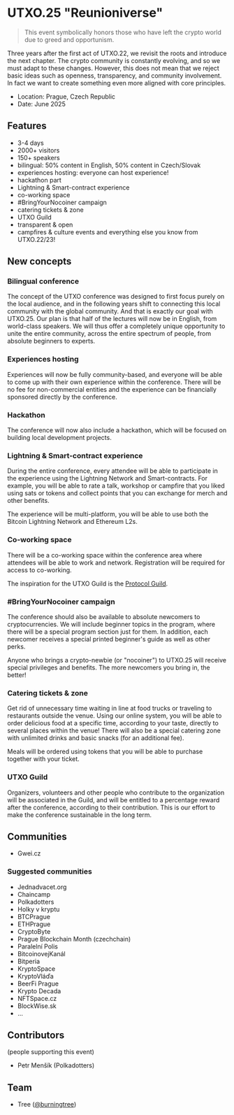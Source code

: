# UTXO.25 "Reunioniverse"

> This event symbolically honors those who have left the crypto world due to greed and opportunism.

Three years after the first act of UTXO.22, we revisit the roots and introduce the next chapter. The crypto community is constantly evolving, and so we must adapt to these changes. However, this does not mean that we reject basic ideas such as openness, transparency, and community involvement. In fact we want to create something even more aligned with core principles.

* Location: Prague, Czech Republic
* Date: June 2025

## Features

* 3-4 days
* 2000+ visitors
* 150+ speakers
* bilingual: 50% content in English, 50% content in Czech/Slovak
* experiences hosting: everyone can host experience!
* hackathon part
* Lightning & Smart-contract experience
* co-working space
* #BringYourNocoiner campaign
* catering tickets & zone
* UTXO Guild
* transparent & open
* campfires & culture events and everything else you know from UTXO.22/23!

## New concepts

### Bilingual conference

The concept of the UTXO conference was designed to first focus purely on the local audience, and in the following years shift to connecting this local community with the global community. And that is exactly our goal with UTXO.25. Our plan is that half of the lectures will now be in English, from world-class speakers. We will thus offer a completely unique opportunity to unite the entire community, across the entire spectrum of people, from absolute beginners to experts.

### Experiences hosting

Experiences will now be fully community-based, and everyone will be able to come up with their own experience within the conference. There will be no fee for non-commercial entities and the experience can be financially sponsored directly by the conference.

### Hackathon

The conference will now also include a hackathon, which will be focused on building local development projects.

### Lightning & Smart-contract experience

During the entire conference, every attendee will be able to participate in the experience using the Lightning Network and Smart-contracts. For example, you will be able to rate a talk, workshop or campfire that you liked using sats or tokens and collect points that you can exchange for merch and other benefits. 

The experience will be multi-platform, you will be able to use both the Bitcoin Lightning Network and Ethereum L2s.

### Co-working space

There will be a co-working space within the conference area where attendees will be able to work and network. Registration will be required for access to co-working.

The inspiration for the UTXO Guild is the [Protocol Guild](https://protocol-guild.readthedocs.io/).

### #BringYourNocoiner campaign

The conference should also be available to absolute newcomers to cryptocurrencies. We will include beginner topics in the program, where there will be a special program section just for them. In addition, each newcomer receives a special printed beginner's guide as well as other perks.

Anyone who brings a crypto-newbie (or "nocoiner") to UTXO.25 will receive special privileges and benefits. The more newcomers you bring in, the better!

### Catering tickets & zone

Get rid of unnecessary time waiting in line at food trucks or traveling to restaurants outside the venue. Using our online system, you will be able to order delicious food at a specific time, according to your taste, directly to several places within the venue! There will also be a special catering zone with unlimited drinks and basic snacks (for an additional fee).

Meals will be ordered using tokens that you will be able to purchase together with your ticket.

### UTXO Guild

Organizers, volunteers and other people who contribute to the organization will be associated in the Guild, and will be entitled to a percentage reward after the conference, according to their contribution. This is our effort to make the conference sustainable in the long term.

## Communities

* Gwei.cz

### Suggested communities

* Jednadvacet.org
* Chaincamp
* Polkadotters
* Holky v kryptu
* BTCPrague
* ETHPrague
* CryptoByte
* Prague Blockchain Month (czechchain)
* Paralelní Polis
* BitcoinovejKanál
* Bitperia
* KryptoSpace
* KryptoVláďa
* BeerFi Prague
* Krypto Decada
* NFTSpace.cz
* BlockWise.sk
* ...

## Contributors
(people supporting this event)

* Petr Menšík (Polkadotters)

## Team

* Tree ([@burningtree](https://github.com/burningtree))
